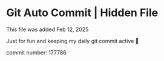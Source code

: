 # Git Auto Commit | Hidden File

This file was added Feb 12, 2025

Just for fun and keeping my daily git commit active 🤪

commit number: 177786

